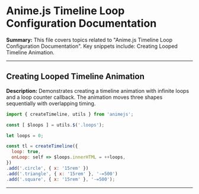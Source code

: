 # Anime.js Timeline Loop Configuration Documentation

**Summary:** This file covers topics related to "Anime.js Timeline Loop Configuration Documentation". Key snippets include: Creating Looped Timeline Animation.

---

## Creating Looped Timeline Animation

**Description:** Demonstrates creating a timeline animation with infinite loops and a loop counter callback. The animation moves three shapes sequentially with overlapping timing.

```javascript
import { createTimeline, utils } from 'animejs';

const [ $loops ] = utils.$('.loops');

let loops = 0;

const tl = createTimeline({
  loop: true,
  onLoop: self => $loops.innerHTML = ++loops,
})
.add('.circle', { x: '15rem' })
.add('.triangle', { x: '15rem' }, '-=500')
.add('.square', { x: '15rem' }, '-=500');
```

---